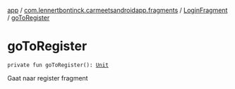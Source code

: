 [app](../../index.md) / [com.lennertbontinck.carmeetsandroidapp.fragments](../index.md) / [LoginFragment](index.md) / [goToRegister](./go-to-register.md)

# goToRegister

`private fun goToRegister(): `[`Unit`](https://kotlinlang.org/api/latest/jvm/stdlib/kotlin/-unit/index.html)

Gaat naar register fragment

